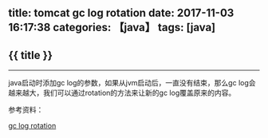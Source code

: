title: tomcat gc log rotation
date: 2017-11-03 16:17:38
categories: 【java】
tags: [java]
---
## {{ title }} ##

---

java启动时添加gc log的参数，如果从jvm启动后，一直没有结束，那么gc log会越来越大，我们可以通过rotation的方法来让新的gc log覆盖原来的内容。

参考资料：

[gc log rotation](https://blog.gceasy.io/2016/11/15/rotating-gc-log-files/)

